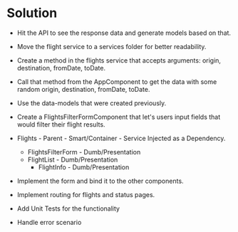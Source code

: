 # Solution

* Hit the API to see the response data and generate models based on that.
* Move the flight service to a services folder for better readability. 
* Create a method in the flights service that accepts arguments: origin, destination, fromDate, toDate. 
* Call that method from the AppComponent to get the data with some random origin, destination, fromDate, toDate.
* Use the data-models that were created previously.

* Create a FlightsFilterFormComponent that let's users input fields that would filter their flight results.
* Flights - Parent - Smart/Container - Service Injected as a Dependency.
    *   FlightsFilterForm - Dumb/Presentation
    *   FlightList - Dumb/Presentation
        *   FlightInfo - Dumb/Presentation

* Implement the form and bind it to the other components.

* Implement routing for flights and status pages.

* Add Unit Tests for the functionality

* Handle error scenario
